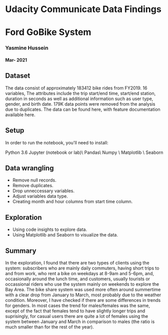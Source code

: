 # Udacity Communicate Data Findings

# Ford GoBike System

### Yasmine Hussein
#### Mar- 2021

## Dataset
The data consist of approximately 183412 bike rides from FY2019. 16 variables, The attributes include the trip start/end time, start/end station, duration in seconds as well as additional information such as user type, gender, and birth date. 179K data points were removed from the analysis due to duplicates. The data can be found here, with feature documentation available here.

## Setup
In order to run the notebook, you'll need to install:

Python 3.6 Jupyter (notebook or lab)\ Pandas\ Numpy \ Matplotlib \ Seaborn

## Data wrangling
- Remove null records.
- Remove duplicates.
- Drop unneccessary variables.
- Adjust variables data type.
- Creating month and hour columns from start time column.

## Exploration
- Using code insights to explore data.
- Using Matplotlib and Seaborn to visualize the data.

## Summary 
In the exploration, I found that there are two types of clients using the system: subscribers who are mainly daily commuters, having short trips to and from work, who rent a bike on weekdays at 8-9am and 5-6pm, and, occasionally around the lunch time, and customers, usually tourists or occassional riders who use the system mainly on weekends to explore the Bay Area. The bike share system was used more often around summertime with a clear drop from January to March, most probably due to the weather condition. Moreover, I have checked if there are some differences in trends for genders. In most cases the trend for males/females was the same, except of the fact that females tend to have slightly longer trips and suprisingly, for casual users there are quite a lot of females using the system between January and March in comparison to males (the ratio is much smaller than for the rest of the year).

